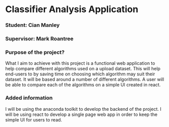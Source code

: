 # Classifier Analysis Application

### Student: Cian Manley
### Supervisor: Mark Roantree

### Purpose of the project?

What I aim to achieve with this project is a functional web application to help compare different algorithms used on a upload dataset. This will help end-users to by saving time on choosing which algorithm may suit their dataset. It will be based around a number of different algorithms. A user will be able to compare each of the algorithms on a simple UI created in react. 

### Added information

I will be using the anaconda toolkit to develop the backend of the project. I will be using react to develop a single page web app in order to keep the simple UI for users to read.



